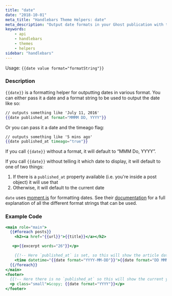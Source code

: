 ```yaml
---
title: "date"
date: "2018-10-01"
meta_title: "Handlebars Theme Helpers: date"
meta_description: "Output date formats in your Ghost publication with the date helper. More about Ghost themes inside ✨"
keywords:
    - api
    - handlebars
    - themes
    - helpers
sidebar: "handlebars"
---
```


Usage: `{{date value format="formatString"}}`

### Description

`{{date}}` is a formatting helper for outputting dates in various format. You can either pass it a date and a format string to be used to output the date like so:

```handlebars
// outputs something like 'July 11, 2016'
{{date published_at format="MMMM DD, YYYY"}}
```

Or you can pass it a date and the timeago flag:

```handlebars
// outputs something like '5 mins ago'
{{date published_at timeago="true"}}
```

If you call `{{date}}` without a format, it will default to “MMM Do, YYYY”.

If you call `{{date}}` without telling it which date to display, it will default to one of two things:

1. If there is a `published_at` property available (i.e. you're inside a post object) it will use that
2. Otherwise, it will default to the current date


`date` uses [moment.js](http://momentjs.com/) for formatting dates. See their [documentation](http://momentjs.com/docs/#/parsing/string-format/) for a full explanation of all the different format strings that can be used.

### Example Code

```handlebars
<main role="main">
  {{#foreach posts}}
    <h2><a href="{{url}}">{{title}}</a></h2>

   <p>{{excerpt words="26"}}</p>

    {{!-- Here `published_at` is set, so this will show the article date --}}
    <time datetime="{{date format="YYYY-MM-DD"}}">{{date format="DD MMMM YYYY"}}</time>
  {{/foreach}}
</main>
<footer>
  {{!-- Here there is no `published_at` so this will show the current year --}}
  <p class="small">&copy; {{date format="YYYY"}}</p>
</footer>


```


